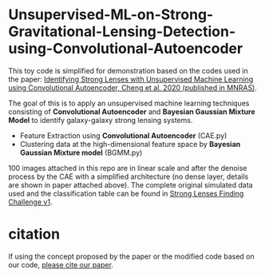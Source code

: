 # Unsupervised-ML-on-Strong-Gravitational-Lensing-Detection-using-Convolutional-Autoencoder
This toy code is simplified for demonstration based on the codes used in the paper: [Identifying Strong Lenses with Unsupervised Machine Learning using Convolutional Autoencoder, Cheng et al. 2020 (published in MNRAS)](https://arxiv.org/abs/1911.04320).  

The goal of this is to apply an unsupervised machine learning techniques consisting of **Convolutional Autoencoder** and **Bayesian Gaussian Mixture Model** to identify galaxy-galaxy strong lensing systems.
- Feature Extraction using **Convolutional Autoencoder** (CAE.py)
- Clustering data at the high-dimensional feature space by **Bayesian Gaussian Mixture model** (BGMM.py)

100 images attached in this repo are in linear scale and after the denoise process by the CAE with a simplified architecture (no dense layer, details are shown in paper attached above). The complete original simulated data used and the classification table can be found in [Strong Lenses Finding Challenge v1](http://metcalf1.difa.unibo.it/blf-portal/gg_challenge.html). 

# citation
If using the concept proposed by the paper or the modified code based on our code, [please cite our paper](https://ui.adsabs.harvard.edu/abs/2020MNRAS.494.3750C/abstract).
